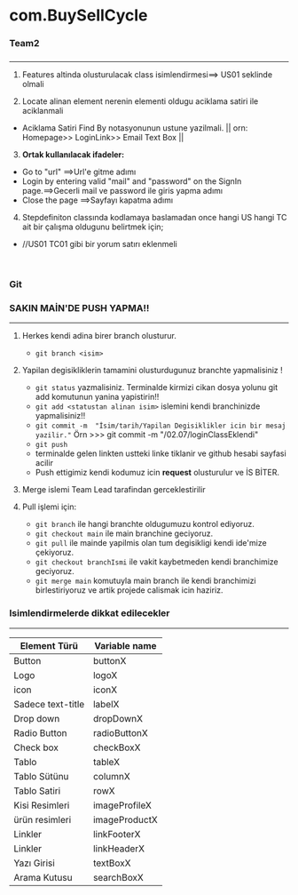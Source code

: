 # com.BuySellCycle
### Team2
### 
***


1. Features altinda olusturulacak class isimlendirmesi==> US01 seklinde olmali

2. Locate alinan element nerenin elementi oldugu aciklama satiri ile aciklanmali
* Aciklama Satiri Find By notasyonunun ustune yazilmali.
  || orn:  Homepage>> LoginLink>> Email Text Box ||

3. **Ortak kullanılacak ifadeler:** 
* Go to "url" ==>Url'e gitme adımı
* Login by entering valid "mail" and "password" on the SignIn page.==>Gecerli mail ve password ile giris yapma adımı
* Close the page ==>Sayfayı kapatma adımı

4. Stepdefiniton classında kodlamaya baslamadan once hangi US hangi TC ait bir çalışma oldugunu belirtmek için;
* //US01 TC01 gibi bir yorum satırı eklenmeli

<br/>

### Git

### SAKIN MAİN'DE PUSH YAPMA!!
***

1. Herkes kendi adina birer branch olusturur.
    * `git branch <isim>`

2. Yapilan degisikliklerin tamamini olusturdugunuz branchte yapmalisiniz !
    * `git status` yazmalisiniz. Terminalde kirmizi cikan dosya yolunu git add komutunun yanina yapistirin!!
    * `git add <statustan alinan isim>` islemini kendi branchinizde yapmalisiniz!!
    * `git commit -m  "İsim/tarih/Yapilan Degisiklikler icin bir mesaj yazilir."`
      Örn >>> git commit -m "<Kendi isminiz>/02.07/loginClassEklendi"
    * `git push`
    * terminalde gelen linkten ustteki linke tiklanir ve github hesabi sayfasi acilir
    * Push ettigimiz kendi kodumuz icin **request** olusturulur ve İS BİTER.

3. Merge islemi Team Lead tarafindan gerceklestirilir

4. Pull işlemi için:
    * `git branch` ile hangi branchte oldugumuzu kontrol ediyoruz.
    * `git checkout main` ile main branchine geciyoruz.
    * `git pull` ile mainde yapilmis olan tum degisikligi kendi ide'mize çekiyoruz.
    * `git checkout branchIsmi` ile vakit kaybetmeden kendi branchimize geciyoruz.
    * `git merge main` komutuyla main branch ile kendi branchimizi birlestiriyoruz ve artik projede calismak icin haziriz.



### Isimlendirmelerde dikkat edilecekler
***
| Element Türü      | Variable name |
|-------------------|---------------|
| Button            | buttonX       |    
| Logo              | logoX         |
| icon              | iconX         |
| Sadece text-title | labelX        |
| Drop down         | dropDownX     |
| Radio Button      | radioButtonX  |
| Check box         | checkBoxX     |
| Tablo             | tableX        |
| Tablo Sütünu      | columnX       |
| Tablo Satiri      | rowX          |
| Kisi Resimleri    | imageProfileX |
| ürün resimleri    | imageProductX |
| Linkler           | linkFooterX   |
| Linkler           | linkHeaderX   |
| Yazı Girisi       | textBoxX      |
| Arama Kutusu      | searchBoxX    |
